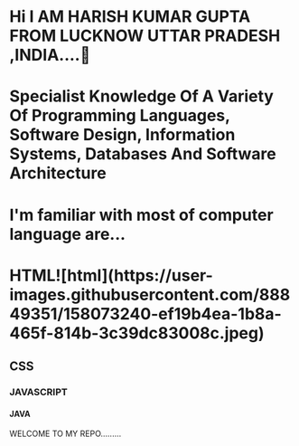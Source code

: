 <h1>Hi I AM HARISH KUMAR GUPTA FROM LUCKNOW UTTAR PRADESH ,INDIA....👋</h1>
<h1>Specialist Knowledge Of A Variety Of Programming Languages, Software Design, Information Systems, Databases And Software Architecture</h1>
<h1>I'm familiar with most of computer language are...</h1>
<h1>HTML</h>![html](https://user-images.githubusercontent.com/88849351/158073240-ef19b4ea-1b8a-465f-814b-3c39dc83008c.jpeg)

<h2>CSS</h2> <h3>JAVASCRIPT</h3>  <h4>JAVA</h4>
<P> WELCOME TO MY REPO.........</P>

<!--
**Harish2003k/Harish2003k** is a ✨ _special_ ✨ repository because its `README.md` (this file) appears on your GitHub profile.

Here are some ideas to get you started:

- 🔭 I’m currently working on ...
- 🌱 I’m currently learning ...
- 👯 I’m looking to collaborate on ...
- 🤔 I’m looking for help with ...
- 💬 Ask me about ...
- 📫 How to reach me: ...
- 😄 Pronouns: ...
- ⚡ Fun fact: ...
-->
